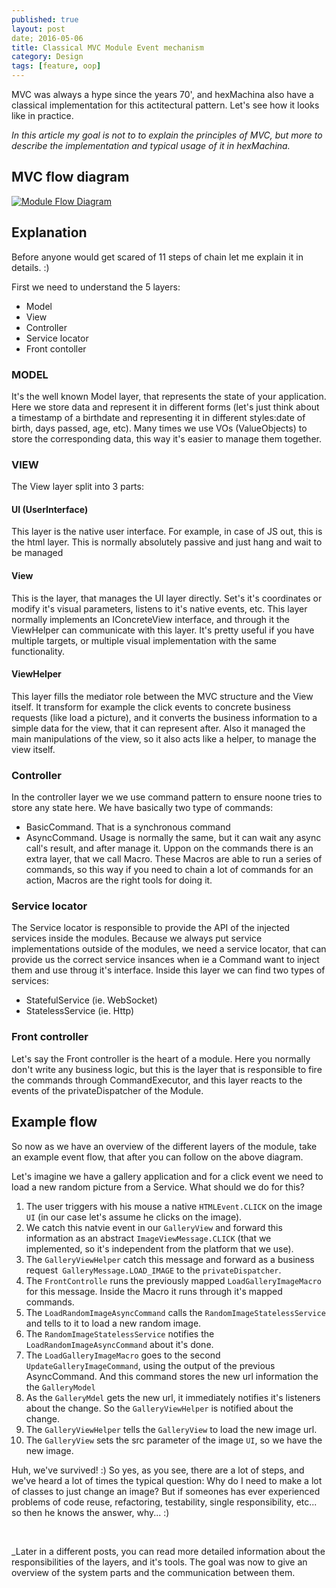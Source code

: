```yaml
---
published: true
layout: post
date; 2016-05-06
title: Classical MVC Module Event mechanism
category: Design
tags: [feature, oop]
---
```

MVC was always a hype since the years 70', and hexMachina also have a classical implementation for this actitectural pattern. Let's see how it looks like in practice.

_In this article my goal is not to to explain the principles of MVC, but more to describe the implementation and typical usage of it in hexMachina._

## MVC flow diagram
<a href="/images/hexMachina_Module_Flow_Diagram.png" target="_blank">![Module Flow Diagram]({{site.baseurl}}/images/hexMachina_Module_Flow_Diagram.png)</a>

## Explanation
Before anyone would get scared of 11 steps of chain let me explain it in details.  :)

First we need to understand the 5 layers:
- Model
- View
- Controller
- Service locator
- Front contoller

### MODEL

It's the well known Model layer, that represents the state of your application. Here we store data and represent it in different forms (let's just think about a timestamp of a birthdate and representing it in different styles:date of birth,  days passed, age, etc).
Many times we use VOs (ValueObjects) to store the corresponding data, this way it's easier to manage them together.

### VIEW

The View layer split into 3 parts:

#### UI (UserInterface)
This layer is the native user interface. For example, in case of JS out, this is the html layer. This is normally absolutely passive and just hang and wait to be managed

#### View
This is the layer, that manages the UI layer directly. Set's it's coordinates or modify it's visual parameters, listens to it's native events, etc. This layer normally implements an IConcreteView interface, and through it the ViewHelper can communicate with this layer. 
It's pretty useful if you have multiple targets, or multiple visual implementation with the same functionality.

#### ViewHelper
This layer fills the mediator role between the MVC structure and the View itself.
It transform for example the click events to concrete business requests (like load a picture), and it converts the business information to a simple data for the view, that it can represent after.
Also it managed the main manipulations of the view, so it also acts like a helper, to manage the view itself.

### Controller
In the controller layer we we use command pattern to ensure noone tries to store any state here.
We have basically two type of commands:
- BasicCommand. That is a synchronous command
- AsyncCommand. Usage is normally the same, but it can wait any async call's result, and after manage it.
Uppon on the commands there is an extra layer, that we call Macro. These Macros are able to run a series of commands, so this way if you need to chain a lot of commands for an action, Macros are the right tools for doing it.

### Service locator
The Service locator is responsible to provide the API of the injected services inside the modules. Because we always put service implementations outside of the modules, we need a service locator, that can provide us the correct service insances when ie a Command want to inject them and use throug it's interface.
Inside this layer we can find two types of services: 
- StatefulService (ie. WebSocket)
- StatelessService (ie. Http)

### Front controller
Let's say the Front controller is the heart of a module. Here you normally don't write any business logic, but this is the layer that is responsible to fire the commands through CommandExecutor, and this layer reacts to the events of the privateDispatcher of the Module.

## Example flow
So now as we have an overview of the different layers of the module, take an example event flow, that after you can follow on the above diagram.

Let's imagine we have a gallery application and for a click event we need to load a new random picture from a Service. What should we do for this?

1. The user triggers with his mouse a native `HTMLEvent.CLICK` on the image `UI` (in our case let's assume he clicks on the image).
2. We catch this natvie event in our `GalleryView` and forward this information as an abstract `ImageViewMessage.CLICK` (that we implemented, so it's independent from the platform that we use).
3. The `GalleryViewHelper` catch this message and forward as a business request` GalleryMessage.LOAD_IMAGE` to the `privateDispatcher`.
4. The `FrontControlle` runs the previously mapped `LoadGalleryImageMacro` for this message. Inside the Macro it runs through it's mapped commands.
5. The `LoadRandomImageAsyncCommand` calls the `RandomImageStatelessService` and tells to it to load a new random image.
6. The `RandomImageStatelessService` notifies the `LoadRandomImageAsyncCommand` about it's done.
7. The `LoadGalleryImageMacro` goes to the second `UpdateGalleryImageCommand`, using the output of the previous AsyncCommand. And this command stores the new url information the the `GalleryModel`
8. As the `GalleryMdel` gets the new url, it immediately notifies it's listeners about the change. So the `GalleryViewHelper` is notified about the change.
9. The `GalleryViewHelper` tells the `GalleryView` to load the new image url.
10. The `GalleryView` sets the src parameter of the image `UI`, so we have the new image.

Huh, we've survived! :) 
So yes, as you see, there are a lot of steps, and we've heard a lot of times the typical question:
Why do I need to make a lot of classes to just change an image?
But if someones has ever experienced problems of code reuse, refactoring, testability, single responsibility, etc... so then he knows the answer, why... :)

<br/>

_Later in a different posts, you can read more detailed information about the responsibilities of the layers, and it's tools. The goal was now to give an overview of the system parts and the communication between them.
